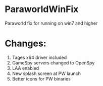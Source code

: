 # ParaworldWinFix
Paraworld fix for running on win7 and higher

# Changes:
1. Tages x64 driver included
2. GameSpy servers changed to OpenSpy
3. LAA enabled
4. New splash screen at PW launch
5. Better icons for PW binaries
   
